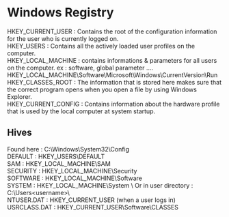 # Windows Registry

HKEY_CURRENT_USER : Contains the root of the configuration information for the user who is currently logged on. \
HKEY_USERS : Contains all the actively loaded user profiles on the computer. \
HKEY_LOCAL_MACHINE :  contains informations & parameters for all users on the computer. ex : software, global parameter .... HKEY_LOCAL_MACHINE\Software\Microsoft\Windows\CurrentVersion\Run \
HKEY_CLASSES_ROOT : The information that is stored here makes sure that the correct program opens when you open a file by using Windows Explorer.  \
HKEY_CURRENT_CONFIG : Contains information about the hardware profile that is used by the local computer at system startup. 


## Hives

Found here : C:\Windows\System32\Config \
DEFAULT : HKEY_USERS\DEFAULT \
SAM : HKEY_LOCAL_MACHINE\SAM \
SECURITY : HKEY_LOCAL_MACHINE\Security \
SOFTWARE : HKEY_LOCAL_MACHINE\Software \
SYSTEM : HKEY_LOCAL_MACHINE\System \\
Or in user directory :  C:\Users\<username>\ \
NTUSER.DAT : HKEY_CURRENT_USER (when a user logs in) \
USRCLASS.DAT : HKEY_CURRENT_USER\Software\CLASSES
